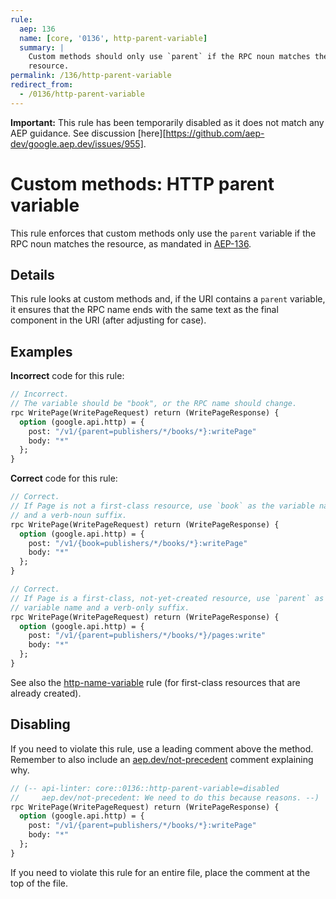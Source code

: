 ```yaml
---
rule:
  aep: 136
  name: [core, '0136', http-parent-variable]
  summary: |
    Custom methods should only use `parent` if the RPC noun matches the
    resource.
permalink: /136/http-parent-variable
redirect_from:
  - /0136/http-parent-variable
---
```


**Important:** This rule has been temporarily disabled as it does not match any
AEP guidance. See discussion [here][https://github.com/aep-dev/google.aep.dev/issues/955].

# Custom methods: HTTP parent variable

This rule enforces that custom methods only use the `parent` variable if the
RPC noun matches the resource, as mandated in [AEP-136][].

## Details

This rule looks at custom methods and, if the URI contains a `parent` variable,
it ensures that the RPC name ends with the same text as the final component in
the URI (after adjusting for case).

## Examples

**Incorrect** code for this rule:

```proto
// Incorrect.
// The variable should be "book", or the RPC name should change.
rpc WritePage(WritePageRequest) return (WritePageResponse) {
  option (google.api.http) = {
    post: "/v1/{parent=publishers/*/books/*}:writePage"
    body: "*"
  };
}
```

**Correct** code for this rule:

```proto
// Correct.
// If Page is not a first-class resource, use `book` as the variable name
// and a verb-noun suffix.
rpc WritePage(WritePageRequest) return (WritePageResponse) {
  option (google.api.http) = {
    post: "/v1/{book=publishers/*/books/*}:writePage"
    body: "*"
  };
}
```

```proto
// Correct.
// If Page is a first-class, not-yet-created resource, use `parent` as the
// variable name and a verb-only suffix.
rpc WritePage(WritePageRequest) return (WritePageResponse) {
  option (google.api.http) = {
    post: "/v1/{parent=publishers/*/books/*}/pages:write"
    body: "*"
  };
}
```

See also the [http-name-variable][] rule (for first-class resources that are
already created).

## Disabling

If you need to violate this rule, use a leading comment above the method.
Remember to also include an [aep.dev/not-precedent][] comment explaining why.

```proto
// (-- api-linter: core::0136::http-parent-variable=disabled
//     aep.dev/not-precedent: We need to do this because reasons. --)
rpc WritePage(WritePageRequest) return (WritePageResponse) {
  option (google.api.http) = {
    post: "/v1/{parent=publishers/*/books/*}:writePage"
    body: "*"
  };
}
```

If you need to violate this rule for an entire file, place the comment at the
top of the file.

[aep-136]: https://aep.dev/136
[aep.dev/not-precedent]: https://aep.dev/not-precedent
[http-name-variable]: ./http-name-variable.md
